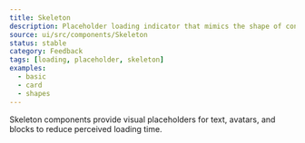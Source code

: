 ```yaml
---
title: Skeleton
description: Placeholder loading indicator that mimics the shape of content while data loads.
source: ui/src/components/Skeleton
status: stable
category: Feedback
tags: [loading, placeholder, skeleton]
examples:
  - basic
  - card
  - shapes
---
```


Skeleton components provide visual placeholders for text, avatars, and blocks to reduce perceived loading time.
